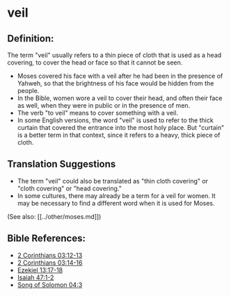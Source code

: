 # veil #

## Definition: ##

The term "veil" usually refers to a thin piece of cloth that is used as a head covering, to cover the head or face so that it cannot be seen.

* Moses covered his face with a veil after he had been in the presence of Yahweh, so that the brightness of his face would be hidden from the people.
* In the Bible, women wore a veil to cover their head, and often their face as well, when they were in public or in the presence of men.
* The verb "to veil" means to cover something with a veil.
* In some English versions, the word "veil" is used to refer to the thick curtain that covered the entrance into the most holy place. But "curtain" is a better term in that context, since it refers to a heavy, thick piece of cloth.

## Translation Suggestions ##

* The term "veil" could also be translated as "thin cloth covering" or "cloth covering" or "head covering."
* In some cultures, there may already be a term for a veil for women. It may be necessary to find a different word when it is used for Moses.

(See also: [[../other/moses.md]])

## Bible References: ##

* [2 Corinthians 03:12-13](en/tn/2co/help/03/12)
* [2 Corinthians 03:14-16](en/tn/2co/help/03/14)
* [Ezekiel 13:17-18](en/tn/ezk/help/13/17)
* [Isaiah 47:1-2](en/tn/isa/help/47/01)
* [Song of Solomon 04:3](en/tn/sng/help/04/03)